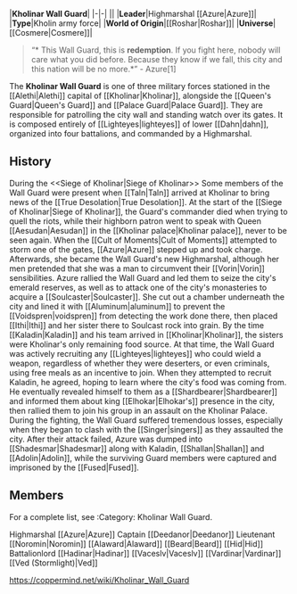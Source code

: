 |**Kholinar Wall Guard**|
|-|-|
||
|**Leader**|Highmarshal [[Azure\|Azure]]|
|**Type**|Kholin army force|
|**World of Origin**|[[Roshar\|Roshar]]|
|**Universe**|[[Cosmere\|Cosmere]]|

>“* This Wall Guard, this is **redemption**. If you fight here, nobody will care what you did before. Because they know if we fall, this city and this nation will be no more.*”
\- Azure[1]


The **Kholinar Wall Guard** is one of three military forces stationed in the [[Alethi\|Alethi]] capital of [[Kholinar\|Kholinar]], alongside the [[Queen's Guard\|Queen's Guard]] and [[Palace Guard\|Palace Guard]]. They are responsible for patrolling the city wall and standing watch over its gates. It is composed entirely of [[Lighteyes\|lighteyes]] of lower [[Dahn\|dahn]], organized into four battalions, and commanded by a Highmarshal.

## History
  During the <<Siege of Kholinar\|Siege of Kholinar>>
Some members of the Wall Guard were present when [[Taln\|Taln]] arrived at Kholinar to bring news of the [[True Desolation\|True Desolation]].
At the start of the [[Siege of Kholinar\|Siege of Kholinar]], the Guard's commander died when trying to quell the riots, while their highborn patron went to speak with Queen [[Aesudan\|Aesudan]] in the [[Kholinar palace\|Kholinar palace]], never to be seen again. When the [[Cult of Moments\|Cult of Moments]] attempted to storm one of the gates, [[Azure\|Azure]] stepped up and took charge. Afterwards, she became the Wall Guard's new Highmarshal, although her men pretended that she was a man to circumvent their [[Vorin\|Vorin]] sensibilities.
Azure rallied the Wall Guard and led them to seize the city's emerald reserves, as well as to attack one of the city's monasteries to acquire a [[Soulcaster\|Soulcaster]]. She cut out a chamber underneath the city and lined it with [[Aluminum\|aluminum]] to prevent the [[Voidspren\|voidspren]] from detecting the work done there, then placed [[Ithi\|Ithi]] and her sister there to Soulcast rock into grain. By the time [[Kaladin\|Kaladin]] and his team arrived in [[Kholinar\|Kholinar]], the sisters were Kholinar's only remaining food source.
At that time, the Wall Guard was actively recruiting any [[Lighteyes\|lighteyes]] who could wield a weapon, regardless of whether they were deserters, or even criminals, using free meals as an incentive to join. When they attempted to recruit Kaladin, he agreed, hoping to learn where the city's food was coming from. He eventually revealed himself to them as a [[Shardbearer\|Shardbearer]] and informed them about king [[Elhokar\|Elhokar's]] presence in the city, then rallied them to join his group in an assault on the Kholinar Palace.
During the fighting, the Wall Guard suffered tremendous losses, especially when they began to clash with the [[Singer\|singers]] as they assaulted the city. After their attack failed, Azure was dumped into [[Shadesmar\|Shadesmar]] along with Kaladin, [[Shallan\|Shallan]] and [[Adolin\|Adolin]], while the surviving Guard members were captured and imprisoned by the [[Fused\|Fused]].

## Members
For a complete list, see :Category: Kholinar Wall Guard.

Highmarshal [[Azure\|Azure]]
Captain [[Deedanor\|Deedanor]]
Lieutenant [[Noromin\|Noromin]]
[[Alaward\|Alaward]]
[[Beard\|Beard]]
[[Hid\|Hid]]
Battalionlord [[Hadinar\|Hadinar]]
[[Vaceslv\|Vaceslv]]
[[Vardinar\|Vardinar]]
[[Ved (Stormlight)\|Ved]]



https://coppermind.net/wiki/Kholinar_Wall_Guard